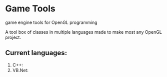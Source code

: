 # Game Tools
game engine tools for OpenGL programming

A tool box of classes in multiple languages made to make most any OpenGL project.

## Current languages:
1) C++:
2) VB.Net:
